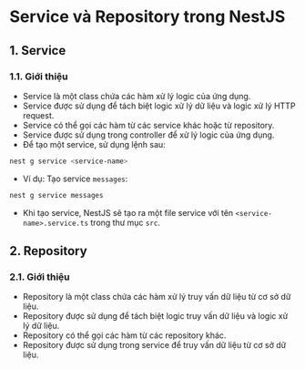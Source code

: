 # Service và Repository trong NestJS
## 1. Service
### 1.1. Giới thiệu
- Service là một class chứa các hàm xử lý logic của ứng dụng.
- Service được sử dụng để tách biệt logic xử lý dữ liệu và logic xử lý HTTP request.
- Service có thể gọi các hàm từ các service khác hoặc từ repository.
- Service được sử dụng trong controller để xử lý logic của ứng dụng.
- Để tạo một service, sử dụng lệnh sau:
```bash
nest g service <service-name>
```
- Ví dụ: Tạo service `messages`:
```bash
nest g service messages
```
- Khi tạo service, NestJS sẽ tạo ra một file service với tên `<service-name>.service.ts` trong thư mục `src`.


## 2. Repository
### 2.1. Giới thiệu
- Repository là một class chứa các hàm xử lý truy vấn dữ liệu từ cơ sở dữ liệu.
- Repository được sử dụng để tách biệt logic truy vấn dữ liệu và logic xử lý dữ liệu.
- Repository có thể gọi các hàm từ các repository khác.
- Repository được sử dụng trong service để truy vấn dữ liệu từ cơ sở dữ liệu.